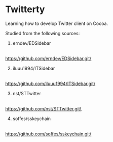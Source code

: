 # Twitterty
Learning how to develop Twitter client on Cocoa.

Studied from the following sources:

1. erndev/EDSidebar 

  <br>https://github.com/erndev/EDSidebar.git\<br>

2. iluuu1994/ITSidebar

  <br>https://github.com/iluuu1994/ITSidebar.git\<br>

3. nst/STTwitter

  <br>https://github.com/nst/STTwitter.git\<br>
  
4. soffes/sskeychain

<br>https://github.com/soffes/sskeychain.git\<br>
